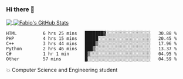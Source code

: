 ### Hi there 👋
<a href="https://github.com/fabiovincenzi/fabiovincenzi">
  <img align="center" src="https://github-readme-stats.vercel.app/api/top-langs/?username=fabiovincenzi&title_color=ffffff&text_color=c9cacc&icon_color=2bbc8a&bg_color=1d1f21&langs_count=3" />
</a>
<a href="https://github.com/fabiovincenzi/fabiovincenzi">
  <img align="center" src="https://github-readme-stats.vercel.app/api?username=fabiovincenzi&show_icons=true&line_height=27&count_private=true&title_color=ffffff&text_color=c9cacc&icon_color=2bbc8a&bg_color=1d1f21" alt="Fabio's GitHub Stats" />
</a>
<!--START_SECTION:waka-->

```text
HTML          6 hrs 25 mins   ███████▓░░░░░░░░░░░░░░░░░   30.88 %
PHP           4 hrs 15 mins   █████░░░░░░░░░░░░░░░░░░░░   20.45 %
C++           3 hrs 44 mins   ████▒░░░░░░░░░░░░░░░░░░░░   17.96 %
Python        2 hrs 46 mins   ███▒░░░░░░░░░░░░░░░░░░░░░   13.37 %
C#            1 hr 1 min      █▒░░░░░░░░░░░░░░░░░░░░░░░   04.95 %
Other         57 mins         █░░░░░░░░░░░░░░░░░░░░░░░░   04.59 %
```

<!--END_SECTION:waka-->

:boom: Computer Science and Engineering student
